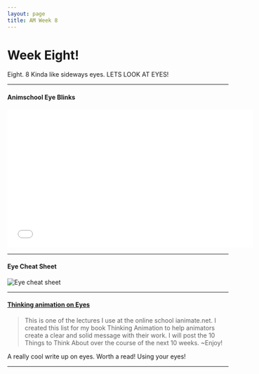 ```yaml
---
layout: page
title: AM Week 8
---
```


# Week Eight!

Eight. 8 Kinda like sideways eyes. LETS LOOK AT EYES!

----

#### Animschool Eye Blinks

<div class="js-video [vimeo, widescreen]"><iframe width="560" height="315" src="//www.youtube-nocookie.com/embed/73jRo4fwU3I" frameborder="0" allowfullscreen></iframe></div>

----

#### Eye Cheat Sheet

![Eye cheat sheet](http://www.nlpu.com/Articles/eyemov1.gif)

----

#### [Thinking animation on Eyes](http://thinkinganimationbook.blogspot.co.nz/2012/07/ten-things-to-think-about-9-eyes.html)

>This is one of the lectures I use at the online school ianimate.net.  I created this list for my book Thinking Animation to help animators create a clear and solid message with their work.  I will post the 10 Things to Think About over the course of the next 10 weeks.  ~Enjoy!

A really cool write up on eyes. Worth a read! Using your eyes!

----
